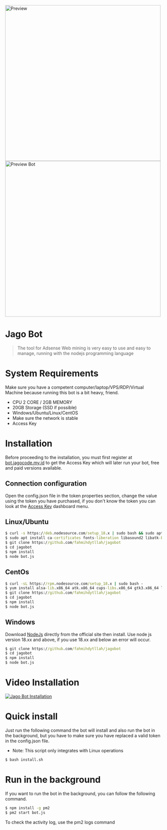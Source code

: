 <img src="https://i.ibb.co/zHnDHCK/1714971572689.jpg" alt="Preview" width="500" />
<img src="https://i.ibb.co/XWjRZG4/1714971626509.jpg" alt="Preview Bot" width="500" />

# **Jago Bot**

> The tool for Adsense Web mining is very easy to use and easy to manage, running with the nodejs programming language

# System Requirements
Make sure you have a competent computer/laptop/VPS/RDP/Virtual Machine because running this bot is a bit heavy, friend.

* CPU 2 CORE / 2GB MEMORY
* 20GB Storage (SSD if possible)
* Windows/Ubuntu/Linux/CentOS
* Make sure the network is stable
* Access Key

# Installation
Before proceeding to the installation, you must first register at [bot.jagocode.my.id](https://bot.jagocode.my.id/auth/register) to get the Access Key which will later run your bot, free and paid versions available.

## Connection configuration
Open the config.json file in the token properties section, change the value using the token you have purchased, if you don't know the token you can look at the [Access Key](https://bot.jagocode.my.id/u/keys) dashboard menu.

## Linux/Ubuntu
```cmd
$ curl -s https://deb.nodesource.com/setup_18.x | sudo bash && sudo apt install nodejs -y
$ sudo apt install ca-certificates fonts-liberation libasound2 libatk-bridge2.0-0 libatk1.0-0 libc6 libcairo2 libcups2 libdbus-1-3 libexpat1 libfontconfig1 libgbm1 libgcc1 libglib2.0-0 libgtk-3-0 libnspr4 libnss3 libpango-1.0-0 libpangocairo-1.0-0 libstdc++6 libx11-6 libx11-xcb1 libxcb1 libxcomposite1 libxcursor1 libxdamage1 libxext6 libxfixes3 libxi6 libxrandr2 libxrender1 libxss1 libxtst6 lsb-release wget xdg-utils -y
$ git clone https://github.com/fahmihdytllah/jagobot
$ cd jagobot
$ npm install
$ node bot.js
```

## CentOs
```cmd
$ curl -sL https://rpm.nodesource.com/setup_18.x | sudo bash -
$ yum install alsa-lib.x86_64 atk.x86_64 cups-libs.x86_64 gtk3.x86_64 libXcomposite.x86_64 libXcursor.x86_64 libXdamage.x86_64 libXext.x86_64 libXi.x86_64 libXrandr.x86_64 libXScrnSaver.x86_64 libXtst.x86_64 pango.x86_64 xorg-x11-fonts-100dpi xorg-x11-fonts-75dpi xorg-x11-fonts-cyrillic xorg-x11-fonts-misc xorg-x11-fonts-Type1 xorg-x11-utils -y && yum update nss -y
$ git clone https://github.com/fahmihdytllah/jagobot
$ cd jagobot
$ npm install
$ node bot.js
```

## Windows
Download [NodeJs](https://nodejs.org/en/download) directly from the official site then install. Use node js version 18.xx and above, if you use 18.xx and below an error will occur.

```cmd
$ git clone https://github.com/fahmihdytllah/jagobot
$ cd jagobot
$ npm install
$ node bot.js
```

# Video Installation
[![Jago Bot Installation](https://img.youtube.com/vi/IVdlcUObKuA/0.jpg)](https://www.youtube.com/watch?v=IVdlcUObKuA)

# Quick install
Just run the following command the bot will install and also run the bot in the background, but you have to make sure you have replaced a valid token in the config.json file.

* Note: This script only integrates with Linux operations
```cmd
$ bash install.sh
```

# Run in the background
If you want to run the bot in the background, you can follow the following command.

```cmd
$ npm install -g pm2
$ pm2 start bot.js
```

To check the activity log, use the pm2 logs command
